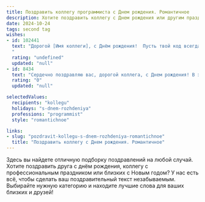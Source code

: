 ```yaml
---
title: Поздравить коллегу программиста c Днем рождения. Романтичное
description: Хотите поздравить коллегу c Днем рождения или другим праздником? Наш ИИ создаст незабываемое поздравление, а вы обязательно выделитесь среди других.  
date: 2024-10-24
tags: second tag
wishes:
- id: 102441
  text: "Дорогой [Имя коллеги], с Днём рождения!  Пусть твой код всегда будет безупречным, а жизнь – наполнена яркими, незабываемыми моментами, как строчки лучшего в мире кода. Желаю тебе океана любви, безграничного счастья и невероятных успехов, которые будут писаться не только в строках кода, но и в истории твоей жизни. Пусть каждый день будет прекрасным и вдохновляющим, словно новая, гениальная идея.  С праздником!
  "
  rating: "undefined"
  updated: "null"
- id: 8434
  text: "Сердечно поздравляю вас, дорогой коллега, с Днем рождения! В этот особенный день я желаю вам бесконечных потоков вдохновения, подобных океанским волнам. Пусть ваш код всегда будет поэтичен, элегантен и безошибочен, подобно восходу солнца. Пусть каждый проект, над которым вы работаете, будет захватывающим приключением, полным открытий и достижений."
  rating: "0"
  updated: "null"

selectedValues:
  recipients: "kollegu"
  holidays: "s-dnem-rozhdeniya"
  professions: "programmist"
  style: "romantichnoe"

links:
- slug: "pozdravit-kollegu-s-dnem-rozhdeniya-romantichnoe"
  title: "Поздравить коллегу c Днем рождения. Романтичное"
---
```


Здесь вы найдете отличную подборку поздравлений на любой случай. 
Хотите поздравить друга с днём рождения, коллегу с профессиональным праздником или близких с Новым годом? У нас есть всё, чтобы сделать ваш поздравительный текст незабываемым. Выбирайте нужную категорию и находите лучшие слова для ваших близких и друзей!

